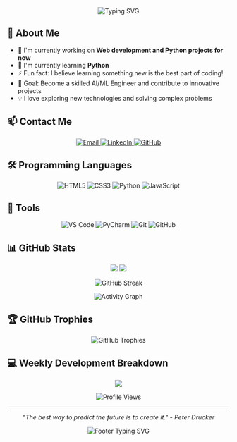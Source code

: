 <div align="center">
  <img src="https://readme-typing-svg.herokuapp.com?font=Fira+Code&pause=1000&color=3B82F6&center=true&vCenter=true&width=435&lines=Welcome+to+my+GitHub+Profile!;AI%2FML+Engineering+Student;Always+learning+something+new!" alt="Typing SVG" />
</div>

## 🚀 About Me
- 🔭 I'm currently working on **Web development and Python projects for now**
- 🌱 I'm currently learning **Python**
- ⚡ Fun fact: I believe learning something new is the best part of coding!
- 🎯 Goal: Become a skilled AI/ML Engineer and contribute to innovative projects
- 💡 I love exploring new technologies and solving complex problems

## 📫 Contact Me
<p align="center">
  <a href="mailto:adityatiwari.dev@gmail.com">
    <img src="https://img.shields.io/badge/Email-D14836?style=for-the-badge&logo=gmail&logoColor=white" alt="Email"/>
  </a>
  <a href="https://www.linkedin.com/in/aditya-tiwari-dev/">
    <img src="https://img.shields.io/badge/LinkedIn-0077B5?style=for-the-badge&logo=linkedin&logoColor=white" alt="LinkedIn"/>
  </a>
  <a href="https://github.com/A-dityaTiwari">
    <img src="https://img.shields.io/badge/GitHub-100000?style=for-the-badge&logo=github&logoColor=white" alt="GitHub"/>
  </a>
</p>

## 🛠️ Programming Languages
<p align="center">
  <img src="https://img.shields.io/badge/html5-%23E34F26.svg?style=for-the-badge&logo=html5&logoColor=white" alt="HTML5"/>
  <img src="https://img.shields.io/badge/css3-%231572B6.svg?style=for-the-badge&logo=css3&logoColor=white" alt="CSS3"/>
  <img src="https://img.shields.io/badge/python-3670A0?style=for-the-badge&logo=python&logoColor=ffdd54" alt="Python"/>
  <img src="https://img.shields.io/badge/javascript-%23323330.svg?style=for-the-badge&logo=javascript&logoColor=%23F7DF1E" alt="JavaScript"/>
</p>

## 🔧 Tools
<p align="center">
  <img src="https://img.shields.io/badge/Visual%20Studio%20Code-0078d7.svg?style=for-the-badge&logo=visual-studio-code&logoColor=white" alt="VS Code"/>
  <img src="https://img.shields.io/badge/pycharm-143?style=for-the-badge&logo=pycharm&logoColor=black&color=black&labelColor=green" alt="PyCharm"/>
  <img src="https://img.shields.io/badge/git-%23F05033.svg?style=for-the-badge&logo=git&logoColor=white" alt="Git"/>
  <img src="https://img.shields.io/badge/github-%23121011.svg?style=for-the-badge&logo=github&logoColor=white" alt="GitHub"/>
</p>

## 📊 GitHub Stats
<p align="center">
  <img src="https://github-readme-stats.vercel.app/api?username=A-dityaTiwari&theme=radical&hide_border=false&include_all_commits=false&count_private=false" />
  <img src="https://github-readme-stats.vercel.app/api/top-langs/?username=A-dityaTiwari&theme=radical&hide_border=false&include_all_commits=false&count_private=false&layout=compact" />
</p>

<p align="center">
  <img src="https://github-readme-streak-stats.herokuapp.com/?user=A-dityaTiwari&theme=radical&hide_border=false" alt="GitHub Streak" />
</p>

<p align="center">
  <img src="https://github-readme-activity-graph.vercel.app/graph?username=A-dityaTiwari&theme=github-compact" alt="Activity Graph" />
</p>

## 🏆 GitHub Trophies
<p align="center">
  <img src="https://github-profile-trophy.vercel.app/?username=A-dityaTiwari&theme=radical&no-frame=false&no-bg=true&margin-w=4" alt="GitHub Trophies" />
</p>

## 💻 Weekly Development Breakdown
<p align="center">
  <img src="https://github-readme-stats.vercel.app/api/wakatime?username=A-dityaTiwari&theme=radical" />
</p>

<p align="center">
  <img src="https://visitcount.itsvg.in/api?id=A-dityaTiwari&icon=0&color=0" alt="Profile Views" />
</p>

---

<p align="center">
  <i>"The best way to predict the future is to create it." - Peter Drucker</i>
</p>

<p align="center">
  <img src="https://readme-typing-svg.herokuapp.com?font=Fira+Code&pause=1000&color=3B82F6&center=true&vCenter=true&width=435&lines=Thanks+for+visiting!;Happy+Coding!" alt="Footer Typing SVG" />
</p>
